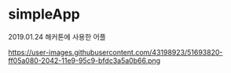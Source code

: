 # simpleApp
2019.01.24 해커톤에 사용한 어플


https://user-images.githubusercontent.com/43198923/51693820-ff05a080-2042-11e9-95c9-bfdc3a5a0b66.png
